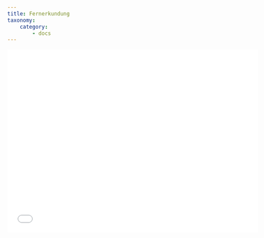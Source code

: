 ```yaml
---
title: Fernerkundung
taxonomy:
    category:
        - docs
---
```

<!-- 
<div class="embed-responsive embed-responsive-16by9">
<iframe class="embed-responsive-item" src="https://h5p.org/h5p/embed/278768" width="1090" height="677" frameborder="0" allowfullscreen="allowfullscreen"></iframe>
<br><br>
h5p ist oft kaputt
-->

<div class="embed-responsive embed-responsive-16by9">
<iframe class="embed-responsive-item" src="//slides.com/opengeoedu/deck-2/embed?style=light" width="576" height="420" scrolling="no" frameborder="0" webkitallowfullscreen mozallowfullscreen allowfullscreen></iframe>
</div
